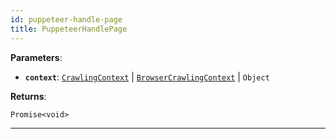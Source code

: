 ```yaml
---
id: puppeteer-handle-page
title: PuppeteerHandlePage
---
```


<a name="puppeteerhandlepage"></a>

**Parameters**:

-   **`context`**: [`CrawlingContext`](../typedefs/crawling-context) | [`BrowserCrawlingContext`](../typedefs/browser-crawling-context) | `Object`

**Returns**:

`Promise<void>`

---
